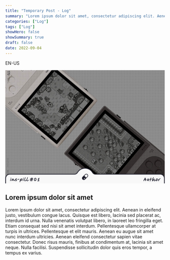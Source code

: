 ```yaml
---
title: "Temporary Post - Log"
summary: "Lorem ipsum dolor sit amet, consectetur adipiscing elit. Aenean in eleifend justo, vestibulum congue."
categories: ["Log"]
tags: ["Log"]
showHero: false
showSummary: true
draft: false
date: 2022-09-04
---
```


EN-US

![Alt text](cover.png "Image caption")

## Lorem ipsum dolor sit amet

Lorem ipsum dolor sit amet, consectetur adipiscing elit. Aenean in eleifend justo, vestibulum congue lacus. Quisque est libero, lacinia sed placerat ac, interdum id urna. Nulla venenatis volutpat libero, in laoreet leo fringilla eget. Etiam consequat sed nisi sit amet interdum. Pellentesque ullamcorper at turpis in ultrices. Pellentesque et elit mauris. Aenean eu augue sit amet nunc interdum ultricies. Aenean eleifend consectetur sapien vitae consectetur. Donec risus mauris, finibus at condimentum at, lacinia sit amet neque. Nulla facilisi. Suspendisse sollicitudin dolor quis eros tempor, a tempus ex varius.
